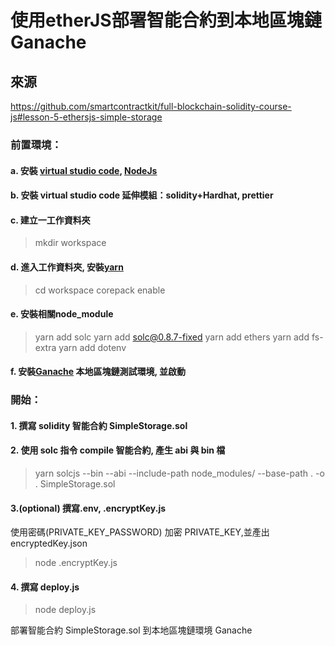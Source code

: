 # 使用etherJS部署智能合約到本地區塊鏈Ganache

## 來源
https://github.com/smartcontractkit/full-blockchain-solidity-course-js#lesson-5-ethersjs-simple-storage

### 前置環境：

#### a. 安裝 [virtual studio code](https://code.visualstudio.com/), [NodeJs](https://nodejs.org/en/)

#### b. 安裝 virtual studio code 延伸模組：solidity+Hardhat, prettier

#### c. 建立一工作資料夾
> mkdir workspace

#### d. 進入工作資料夾, 安裝[yarn](https://yarnpkg.com/getting-started/install)
> cd workspace
> corepack enable

#### e. 安裝相關node_module
> yarn add solc 
> yarn add solc@0.8.7-fixed
> yarn add ethers
> yarn add fs-extra
> yarn add dotenv 
#### f. 安裝[Ganache](https://trufflesuite.com/ganache/) 本地區塊鏈測試環境, 並啟動

### 開始：

#### 1. 撰寫 solidity 智能合約 SimpleStorage.sol

#### 2. 使用 solc 指令 compile 智能合約, 產生 abi 與 bin 檔

> yarn solcjs --bin --abi --include-path node_modules/ --base-path . -o . SimpleStorage.sol

#### 3.(optional) 撰寫.env, .encryptKey.js

使用密碼(PRIVATE_KEY_PASSWORD) 加密 PRIVATE_KEY,並產出 encryptedKey.json

> node .encryptKey.js

#### 4. 撰寫 deploy.js

> node deploy.js

部署智能合約 SimpleStorage.sol 到本地區塊鏈環境 Ganache
